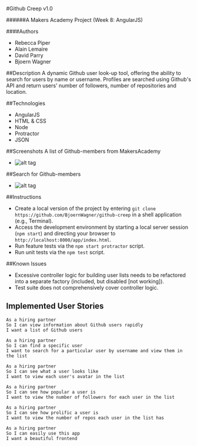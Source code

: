 #Github Creep v1.0

######A Makers Academy Project (Week 8: AngularJS)

####Authors
* Rebecca Piper
* Alain Lemaire
* David Parry
* Bjoern Wagner

##Description
A dynamic Github user look-up tool, offering the ability to search for users by name or username. Profiles are searched using Github's API and return users' number of followers, number of repositories and location.

##Technologies
* AngularJS
* HTML & CSS
* Node
* Protractor
* JSON

##Screenshots
A list of Github-members from MakersAcademy 
* ![alt tag](http://i.imgur.com/s9iCSyL.jpg)

##Search for Github-members
* ![alt tag](http://i.imgur.com/6hZhycs.jpg)

##Instructions
* Create a local version of the project by entering `git clone https://github.com/BjoernWagner/github-creep` in a shell application (e.g., Terminal).
* Access the development environment by starting a local server session (`npm start`) and directing your browser to `http://localhost:8000/app/index.html`.
* Run feature tests via the `npm start protractor` script.
* Run unit tests via the `npm test` script.

##Known Issues
* Excessive controller logic for building user lists needs to be refactored into a separate factory (included, but disabled [not working]).
* Test suite does not comprehensively cover controller logic.

## Implemented User Stories
```
As a hiring partner
So I can view information about Github users rapidly
I want a list of Github users
```
```
As a hiring partner
So I can find a specific user
I want to search for a particular user by username and view them in the list
```
```
As a hiring partner
So I can see what a user looks like
I want to view each user's avatar in the list

```
```
As a hiring partner
So I can see how popular a user is
I want to view the number of followers for each user in the list
```
```
As a hiring partner
So I can see how prolific a user is
I want to view the number of repos each user in the list has
```
```
As a hiring partner
So I can easily use this app
I want a beautiful frontend
```
